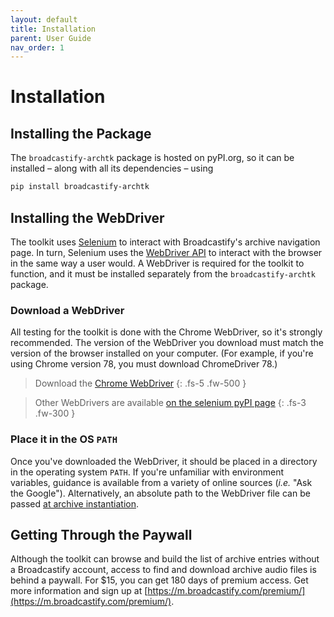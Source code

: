 ```yaml
---
layout: default
title: Installation
parent: User Guide
nav_order: 1
---
```


# Installation

## Installing the Package

The `broadcastify-archtk` package is hosted on pyPI.org, so it can be installed – along with all its dependencies – using
```bash
pip install broadcastify-archtk
```

## Installing the WebDriver

The toolkit uses [Selenium](https://pypi.org/project/selenium/) to interact with Broadcastify's archive navigation page. In turn, Selenium uses the [WebDriver API](https://www.seleniumhq.org/projects/webdriver/) to interact with the browser in the same way a user would. A WebDriver is required for the toolkit to function, and it must be installed separately from the `broadcastify-archtk` package.

### Download a WebDriver

All testing for the toolkit is done with the Chrome WebDriver, so it's strongly recommended. The version of the WebDriver you download must match the version of the browser installed on your computer. (For example, if you're using Chrome version 78, you must download ChromeDriver 78.)

> Download the [Chrome WebDriver](https://sites.google.com/a/chromium.org/chromedriver/downloads)
{: .fs-5 .fw-500 }

> Other WebDrivers are available [on the selenium pyPI page](https://pypi.org/project/selenium/)
{: .fs-3 .fw-300 }


### Place it in the OS `PATH`

Once you've downloaded the WebDriver, it should be placed in a directory in the operating system `PATH`. If you're unfamiliar with environment variables, guidance is available from a variety of online sources (_i.e._ "Ask the Google"). Alternatively, an absolute path to the WebDriver file can be passed [at archive instantiation](/broadcastify-archtk/user-guide/creating-an-archive.html#instantiating-the-toolkit).


## Getting Through the Paywall

Although the toolkit can browse and build the list of archive entries without a Broadcastify account, access to find and download archive audio files is behind a paywall. For $15, you can get 180 days of premium access. Get more information and sign up at [https://m.broadcastify.com/premium/](https://m.broadcastify.com/premium/).

